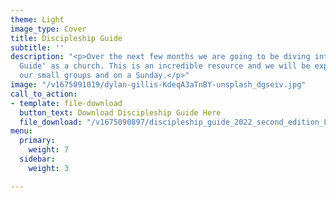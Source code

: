 ```yaml
---
theme: Light
image_type: Cover
title: Discipleship Guide
subtitle: ''
description: "<p>Over the next few months we are going to be diving into the 'Discipleship
  Guide' as a church. This is an incredible resource and we will be exploring it through
  our small groups and on a Sunday.</p>"
image: "/v1675091019/dylan-gillis-KdeqA3aTnBY-unsplash_dgseiv.jpg"
call_to_action:
- template: file-download
  button_text: Download Discipleship Guide Here
  file_download: "/v1675090897/discipleship_guide_2022_second_edition_LibertySD_ygu5ds.pdf"
menu:
  primary:
    weight: 7
  sidebar:
    weight: 3

---
```

